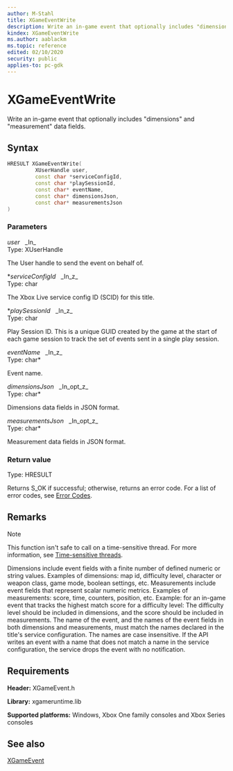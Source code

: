 ```yaml
---
author: M-Stahl
title: XGameEventWrite
description: Write an in-game event that optionally includes "dimensions" and "measurement" data fields.
kindex: XGameEventWrite
ms.author: aablackm
ms.topic: reference
edited: 02/10/2020
security: public
applies-to: pc-gdk
---
```


# XGameEventWrite  

Write an in-game event that optionally includes "dimensions" and "measurement" data fields.   

## Syntax  
  
```cpp
HRESULT XGameEventWrite(  
         XUserHandle user,  
         const char *serviceConfigId,  
         const char *playSessionId,  
         const char* eventName,  
         const char* dimensionsJson,  
         const char* measurementsJson  
)  
```  
  
### Parameters  
  
*user* &nbsp;&nbsp;\_In\_  
Type: XUserHandle  
  
The User handle to send the event on behalf of.  
  
**serviceConfigId* &nbsp;&nbsp;\_In\_z\_  
Type: char  
  
The Xbox Live service config ID (SCID) for this title.    
  
**playSessionId* &nbsp;&nbsp;\_In\_z\_  
Type: char  
  
Play Session ID.  This is a unique GUID created by the game at the start of each game session to track the set of events sent in a single play session.    
  
*eventName* &nbsp;&nbsp;\_In\_z\_  
Type: char*  
  
Event name.  
  
*dimensionsJson* &nbsp;&nbsp;\_In\_opt\_z\_  
Type: char*  
  
Dimensions data fields in JSON format.  
  
*measurementsJson* &nbsp;&nbsp;\_In\_opt\_z\_  
Type: char*  
  
Measurement data fields in JSON format.  
  
  
### Return value
Type: HRESULT
  
Returns S_OK if successful; otherwise, returns an error code.  For a list of error codes, see [Error Codes](../../../errorcodes.md).    
  
## Remarks  
  > [!NOTE]
> This function isn't safe to call on a time-sensitive thread. For more information, see [Time-sensitive threads](../../../../system/overviews/time-sensitive-threads.md).  
  
Dimensions include event fields with a finite number of defined numeric or string values. Examples of dimensions: map id, difficulty level, character or weapon class, game mode, boolean settings, etc. Measurements include event fields that represent scalar numeric metrics. Examples of measurements: score, time, counters, position, etc. Example: for an in-game event that tracks the highest match score for a difficulty level: The difficulty level should be included in dimensions, and the score should be included in measurements. The name of the event, and the names of the event fields in both dimensions and measurements, must match the names declared in the title's service configuration. The names are case insensitive. If the API writes an event with a name that does not match a name in the service configuration, the service drops the event with no notification.  
  
## Requirements  
  
**Header:** XGameEvent.h
  
**Library:** xgameruntime.lib
  
**Supported platforms:** Windows, Xbox One family consoles and Xbox Series consoles  
  
## See also  
[XGameEvent](../xgameevent_members.md)  

  
  